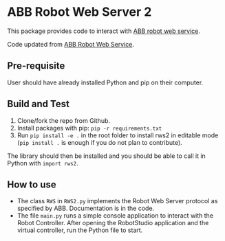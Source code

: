 # ABB Robot Web Server 2

This package provides code to interact with [ABB robot web service](https://developercenter.robotstudio.com/api/RWS?urls.primaryName=Introduction).

Code updated from [ABB Robot Web Service](https://github.com/prinsWindy/ABB-Robot-Machine-Vision/tree/master/RobotWebServices).

## Pre-requisite

User should have already installed Python and pip on their computer. 

## Build and Test

1. Clone/fork the repo from Github.
2. Install packages with pip: `pip -r requirements.txt`
3. Run `pip install -e .` in the root folder to install rws2 in editable mode (`pip install .` is enough if you do not plan to contribute).

The library should then be installed and you should be able to call it in Python with `import rws2`.

## How to use

- The class `RWS` in `RWS2.py` implements the Robot Web Server protocol as specified by ABB. Documentation is in the code.
- The file `main.py` runs a simple console application to interact with the Robot Controller. After opening the RobotStudio application and the virtual controller, run the Python file to start.
